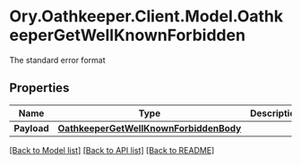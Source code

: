# Ory.Oathkeeper.Client.Model.OathkeeperGetWellKnownForbidden
The standard error format

## Properties

Name | Type | Description | Notes
------------ | ------------- | ------------- | -------------
**Payload** | [**OathkeeperGetWellKnownForbiddenBody**](OathkeeperGetWellKnownForbiddenBody.md) |  | [optional] 

[[Back to Model list]](../README.md#documentation-for-models) [[Back to API list]](../README.md#documentation-for-api-endpoints) [[Back to README]](../README.md)

